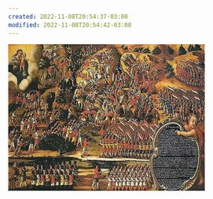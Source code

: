 ```yaml
---
created: 2022-11-08T20:54:37-03:00
modified: 2022-11-08T20:54:42-03:00
---
```


![Image](./4b33030b30a685d56ae93520a103dc8a.jpg)
